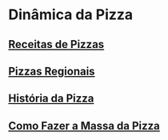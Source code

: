 # Dinâmica da Pizza

## [Receitas de Pizzas](Receitas-Pizzas.md)
## [Pizzas Regionais](#pizzas-regionais)
## [História da Pizza](Historia-Pizzas.md)
## [Como Fazer a Massa da Pizza](Massa_Pizzas.md)